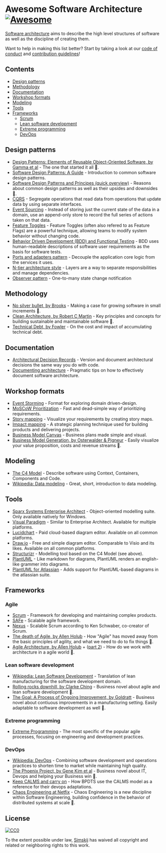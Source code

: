 # Awesome Software Architecture [![Awesome](https://awesome.re/badge.svg)](https://awesome.re)

[Software architecture](https://en.wikipedia.org/wiki/Software_architecture) aims to describe the high level structures of software as well as the discipline of creating them. 

Want to help in making this list better? Start by taking a look at our [code of conduct](code_of_conduct.md)
and [contribution guidelines](contributing.md)!

## Contents

- [Design patterns](#design-patterns)
- [Methodology](#methodology)
- [Documentation](#documentation)
- [Workshop formats](#workshop-formats)
- [Modeling](#modeling)
- [Tools](#tools)
- [Frameworks](#frameworks)
  - [Scrum](#scrum)
  - [Lean software development](#lean-software-development)
  - [Extreme programming](#extreme-programming)
  - [DevOps](#devops)

## Design patterns
- [Design Patterns: Elements of Reusable Object-Oriented Software, by Gamma et al](https://www.amazon.com/Design-Patterns-Elements-Reusable-Object-Oriented/dp/0201633612/) - The one that started it all :orange_book:.
- [Software Design Patterns: A Guide](https://airbrake.io/blog/design-patterns/software-design-patterns-guide) - Introduction to common software design patterns.
- [Software Design Patterns and Principes (quick overview)](https://www.youtube.com/watch?v=WV2Ed1QTst8) - Reasons about common design patterns as well as their upsides and downsides 🎥.
- [CQRS](https://docs.microsoft.com/en-us/azure/architecture/patterns/cqrs) - Segregate operations that read data from operations that update data by using separate interfaces.
- [Event Sourcing](https://docs.microsoft.com/en-us/azure/architecture/patterns/event-sourcing) - Instead of storing just the current state of the data in a domain, use an append-only store to record the full series of actions taken on that data.
- [Feature Toggles](https://www.martinfowler.com/articles/feature-toggles.html) - Feature Toggles (often also refered to as Feature Flags) are a powerful technique, allowing teams to modify system behavior without changing code.
- [Behavior Driven Development (BDD) and Functional Testing](https://medium.com/javascript-scene/behavior-driven-development-bdd-and-functional-testing-62084ad7f1f2) - BDD uses human-readable descriptions of software user requirements as the basis for software tests.
- [Ports and adapters pattern](https://softwarecampament.wordpress.com/portsadapters/) - Decouple the application core logic from the services it uses.
- [N-tier architecture style](https://docs.microsoft.com/en-us/azure/architecture/guide/architecture-styles/n-tier) - Layers are a way to separate responsibilities and manage dependencies.
- [Observer pattern](https://medium.com/datadriveninvestor/design-patterns-a-quick-guide-to-observer-pattern-d0622145d6c2) - One-to-many state change notification 
## Methodology

- [No silver bullet, by Brooks](http://faculty.salisbury.edu/~xswang/Research/Papers/SERelated/no-silver-bullet.pdf) - Making a case for growing software in small increments :orange_book:.
- [Clean Architecture, by Robert C Martin](https://www.amazon.com/Clean-Architecture-Craftsmans-Software-Structure/dp/0134494164) - Key principles and concepts for building sustainable and maintainable software :orange_book:.
- [Technical Debt, by Fowler](https://martinfowler.com/bliki/TechnicalDebt.html) - On the cost and impact of accumulating technical debt.
## Documentation

- [Architectural Decision Records](https://adr.github.io/) - Version and document architectural decisions the same way you do with code.
- [Documenting architecture](https://dzone.com/articles/documenting-architecture-1) - Pragmatic tips on how to effectively document software architecture.


## Workshop formats

- [Event Storming](https://www.eventstorming.com/) - Format for exploring domain driven-design.
- [MoSCoW Prioritization](https://www.knowledgehut.com/blog/agile/how-to-prioritise-requirements-with-the-moscow-technique) - Fast and dead-simple way of prioritizing requirements.
- [Story mapping](https://www.jpattonassociates.com/wp-content/uploads/2015/03/story_mapping.pdf) - Visualize your requirements by creating story maps.
- [Impact mapping](https://www.impactmapping.org/) - A strategic planning technique used for building products and delivering projects.
- [Business Model Canvas](https://en.wikipedia.org/wiki/Business_Model_Canvas) - Business plans made simple and visual.
- [Business Model Generation, by Osterwalder & Pigneur](https://www.amazon.com/Business-Model-Generation-Visionaries-Challengers/dp/0470876417) - Easily visualize your value proposition, costs and revenue streams :orange_book:.

## Modeling

- [The C4 Model](https://c4model.com/) - Describe software using Context, Containers, Components and Code.
- [Wikipedia: Data modeling](https://en.wikipedia.org/wiki/Data_modeling) - Great, short, introduction to data modeling.

## Tools

- [Sparx Systems Enterprise Architect](https://sparxsystems.com/products/ea/index.html) - Object-oriented modelling suite. Only available natively for Windows.
- [Visual Paradigm](https://www.visual-paradigm.com/) - Similar to Enterprise Architect. Available for multiple platforms.
- [Lucidchart](https://www.lucidchart.com) - Paid cloud-based diagram editor. Available on all common platforms.
- [Draw.io](https://www.draw.io) - Free and simple diagram editor. Comparable to Visio and its likes. Available on all common platforms.
- [Structurizr](https://structurizr.com) - Modelling tool based on the C4 Model (see above).
- [PlantUML](http://plantuml.com/) - Like markdown for diagrams, PlantUML renders an english-like grammer into diagrams.
- [PlantUML for Atlassian](https://marketplace.atlassian.com/apps/1215115/plantuml-for-confluence-cloud?hosting=cloud&tab=overview) - Adds support for PlantUML-based diagrams in the atlassian suite.

## Frameworks

### Agile

- [Scrum](https://www.scrumguides.org/) - Framework for developing and maintaining complex products.
- [SAFe](https://www.scaledagileframework.com/) - Scalable agile framework.
- [Nexus](https://www.scrum.org/resources/scaling-scrum) - Scalable Scrum according to Ken Schwaber, co-creator of Scrum. 
- [The death of Agile, by Allen Holub](https://www.youtube.com/watch?v=HZyRQ8Uhhmk&feature=youtu.be) - How "Agile" has moved away from the basic principles of agility, and what we need to do to fix things 🎥.
- [Agile Architecture, by Allen Holub](https://www.youtube.com/watch?v=0kRCFVGpX7k) + ([part 2](https://www.youtube.com/watch?v=txbS0WJC1bo)) - How do we work with architecture in a agile world 🎥. 
### Lean software development

- [Wikipedia: Lean Software Development](https://en.wikipedia.org/wiki/Lean_software_development) - Translation of lean manufacturing for the software development domain.
- [Rolling rocks downhill, by Clarke Ching](https://www.amazon.com/Rolling-Rocks-Downhill-Software-Projects/dp/1505446511) - Business novel about agile and lean software development :orange_book:.
- [The Goal: A Process of Ongoing Improvement, by Goldratt](https://www.amazon.com/Goal-Process-Ongoing-Improvement/dp/0884270610) - Business novel about contiuous improvements in a manufacturing setting. Easily adaptable to software development as well :orange_book:.
### Extreme programming

- [Extreme Programming](http://www.extremeprogramming.org/) - The most specific of the popular agile processes, focusing on engineering and development practices.

### DevOps

- [Wikipedia: DevOps](https://en.wikipedia.org/wiki/DevOps) - Combining software development and operations practices to shorten time to market while maintaining high quality.
- [The Phoenix Project, by Gene Kim et al](https://www.amazon.com/Phoenix-Project-DevOps-Helping-Business/dp/0988262592) - Business novel about IT, Devops and helping your Business win :orange_book:.
- [Keep CALMS and carry on](https://dwpdigital.blog.gov.uk/2019/03/25/keep-calms-and-carry-on-how-we-do-devops/) - How BPDTS use the CALMS model as a reference for their devops adaptations. 
- [Chaos Engineering at Netfix](https://www.youtube.com/watch?v=6ilMZqKdMMU) - Chaos Engineering is a new discipline within Software Engineering, building confidence in the behavior of distributed systems at scale 🎥. 

## License

[![CC0](http://mirrors.creativecommons.org/presskit/buttons/88x31/svg/cc-zero.svg)](https://creativecommons.org/publicdomain/zero/1.0/)

To the extent possible under law, [Simskij](https://github.com/simskij) has waived all copyright and related or neighboring rights to this work.

